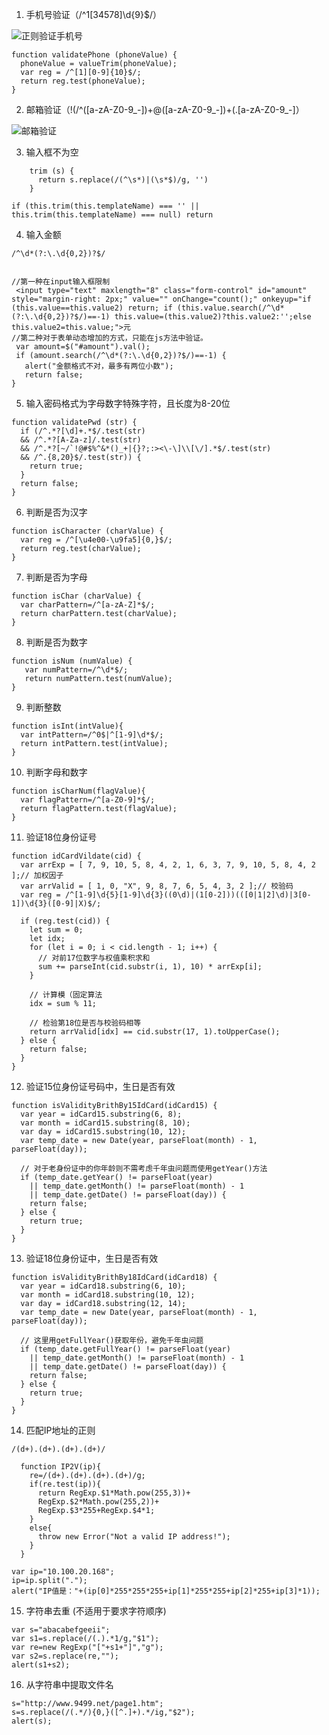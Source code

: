 

1. 手机号验证（/^1[34578]\d{9}$/）

![正则验证手机号](http://upload-images.jianshu.io/upload_images/2941543-886818a06460f304.png?imageMogr2/auto-orient/strip%7CimageView2/2/w/1240)
```
function validatePhone (phoneValue) { 
  phoneValue = valueTrim(phoneValue); 
  var reg = /^[1][0-9]{10}$/; 
  return reg.test(phoneValue); 
} 
```

2. 邮箱验证（!(/^([a-zA-Z0-9_-])+@([a-zA-Z0-9_-])+(.[a-zA-Z0-9_-]）

![邮箱验证](http://upload-images.jianshu.io/upload_images/2941543-681408f6894b2c98.png?imageMogr2/auto-orient/strip%7CimageView2/2/w/1240)

3. 输入框不为空

```
    trim (s) {
      return s.replace(/(^\s*)|(\s*$)/g, '')
    }

if (this.trim(this.templateName) === '' || this.trim(this.templateName) === null) return
```

4. 输入金额

`/^\d*(?:\.\d{0,2})?$/`

```

//第一种在input输入框限制 
 <input type="text" maxlength="8" class="form-control" id="amount" style="margin-right: 2px;" value="" onChange="count();" onkeyup="if (this.value==this.value2) return; if (this.value.search(/^\d*(?:\.\d{0,2})?$/)==-1) this.value=(this.value2)?this.value2:'';else this.value2=this.value;">元 
//第二种对于表单动态增加的方式，只能在js方法中验证。 
 var amount=$("#amount").val(); 
 if (amount.search(/^\d*(?:\.\d{0,2})?$/)==-1) { 
   alert("金额格式不对，最多有两位小数"); 
   return false; 
}
```

5. 输入密码格式为字母数字特殊字符，且长度为8-20位

```
function validatePwd (str) { 
  if (/^.*?[\d]+.*$/.test(str)
  && /^.*?[A-Za-z]/.test(str) 
  && /^.*?[~/`!@#$%^&*()_+|{}?;:><\-\]\\[\/].*$/.test(str)
  && /^.{8,20}$/.test(str)) { 
    return true; 
  } 
  return false; 
} 
```

6. 判断是否为汉字

```
function isCharacter (charValue) { 
  var reg = /^[\u4e00-\u9fa5]{0,}$/; 
  return reg.test(charValue); 
}

```

7. 判断是否为字母

```
function isChar (charValue) { 
  var charPattern=/^[a-zA-Z]*$/;
  return charPattern.test(charValue);
} 
```

8. 判断是否为数字

```
function isNum (numValue) { 
   var numPattern=/^\d*$/;
   return numPattern.test(numValue);
} 
```

9. 判断整数

```
function isInt(intValue){ 
  var intPattern=/^0$|^[1-9]\d*$/;
  return intPattern.test(intValue);
}
```
10. 判断字母和数字

```
function isCharNum(flagValue){ 
  var flagPattern=/^[a-Z0-9]*$/;
  return flagPattern.test(flagValue);
} 
```

11. 验证18位身份证号

```
function idCardVildate(cid) {
  var arrExp = [ 7, 9, 10, 5, 8, 4, 2, 1, 6, 3, 7, 9, 10, 5, 8, 4, 2 ];// 加权因子
  var arrValid = [ 1, 0, "X", 9, 8, 7, 6, 5, 4, 3, 2 ];// 校验码
  var reg = /^[1-9]\d{5}[1-9]\d{3}((0\d)|(1[0-2]))(([0|1|2]\d)|3[0-1])\d{3}([0-9]|X)$/;

  if (reg.test(cid)) {
    let sum = 0;
    let idx;
    for (let i = 0; i < cid.length - 1; i++) {
      // 对前17位数字与权值乘积求和
      sum += parseInt(cid.substr(i, 1), 10) * arrExp[i];
    }

    // 计算模（固定算法
    idx = sum % 11;

    // 检验第18位是否与校验码相等
    return arrValid[idx] == cid.substr(17, 1).toUpperCase();
  } else {
    return false;
  }
}
```

12. 验证15位身份证号码中，生日是否有效

```
function isValidityBrithBy15IdCard(idCard15) { 
  var year = idCard15.substring(6, 8); 
  var month = idCard15.substring(8, 10); 
  var day = idCard15.substring(10, 12); 
  var temp_date = new Date(year, parseFloat(month) - 1, parseFloat(day));

  // 对于老身份证中的你年龄则不需考虑千年虫问题而使用getYear()方法 
  if (temp_date.getYear() != parseFloat(year) 
    || temp_date.getMonth() != parseFloat(month) - 1 
    || temp_date.getDate() != parseFloat(day)) { 
    return false; 
  } else { 
    return true; 
  } 
}
```

13. 验证18位身份证中，生日是否有效

```
function isValidityBrithBy18IdCard(idCard18) { 
  var year = idCard18.substring(6, 10);
  var month = idCard18.substring(10, 12);
  var day = idCard18.substring(12, 14);
  var temp_date = new Date(year, parseFloat(month) - 1, parseFloat(day));

  // 这里用getFullYear()获取年份，避免千年虫问题
  if (temp_date.getFullYear() != parseFloat(year)
    || temp_date.getMonth() != parseFloat(month) - 1
    || temp_date.getDate() != parseFloat(day)) {
    return false;
  } else {
    return true;
  }
}
```

14. 匹配IP地址的正则

`/(d+).(d+).(d+).(d+)/`

```
  function IP2V(ip){
    re=/(d+).(d+).(d+).(d+)/g;
    if(re.test(ip)){
      return RegExp.$1*Math.pow(255,3))+
      RegExp.$2*Math.pow(255,2))+
      RegExp.$3*255+RegExp.$4*1;
    }
    else{
      throw new Error("Not a valid IP address!");
    }
  }

```

```
var ip="10.100.20.168";
ip=ip.split(".");
alert("IP值是："+(ip[0]*255*255*255+ip[1]*255*255+ip[2]*255+ip[3]*1));
```

15. 字符串去重 (不适用于要求字符顺序)

```
var s="abacabefgeeii";
var s1=s.replace(/(.).*1/g,"$1");
var re=new RegExp("["+s1+"]","g");
var s2=s.replace(re,"");
alert(s1+s2);
```

16. 从字符串中提取文件名

```
s="http://www.9499.net/page1.htm";
s=s.replace(/(.*/){0,}([^.]+).*/ig,"$2");
alert(s);
```





